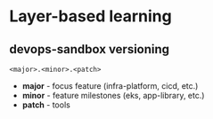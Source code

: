 # Layer-based learning

## devops-sandbox versioning

```
<major>.<minor>.<patch>
```

- **major** - focus feature (infra-platform, cicd, etc.)
- **minor** - feature milestones (eks, app-library, etc.)
- **patch** - tools

